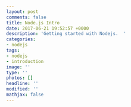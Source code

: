 ```yaml
---
layout: post
comments: false
title: Node.js Intro
date: 2017-06-21 19:52:57 +0000
description: 'Getting started with Nodejs.  '
categories:
- nodejs
tags:
- nodejs
- introduction
image: ''
type: ''
photos: []
headline: ''
modified: ''
mathjax: false
---
```

